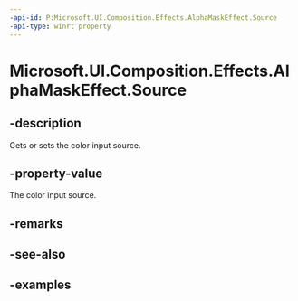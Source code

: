 ```yaml
---
-api-id: P:Microsoft.UI.Composition.Effects.AlphaMaskEffect.Source
-api-type: winrt property
---
```


<!-- Property syntax.
public IGraphicsEffectSource Source { get;  set; }
-->

# Microsoft.UI.Composition.Effects.AlphaMaskEffect.Source

## -description
Gets or sets the color input source.

## -property-value
The color input source.

## -remarks

## -see-also

## -examples

